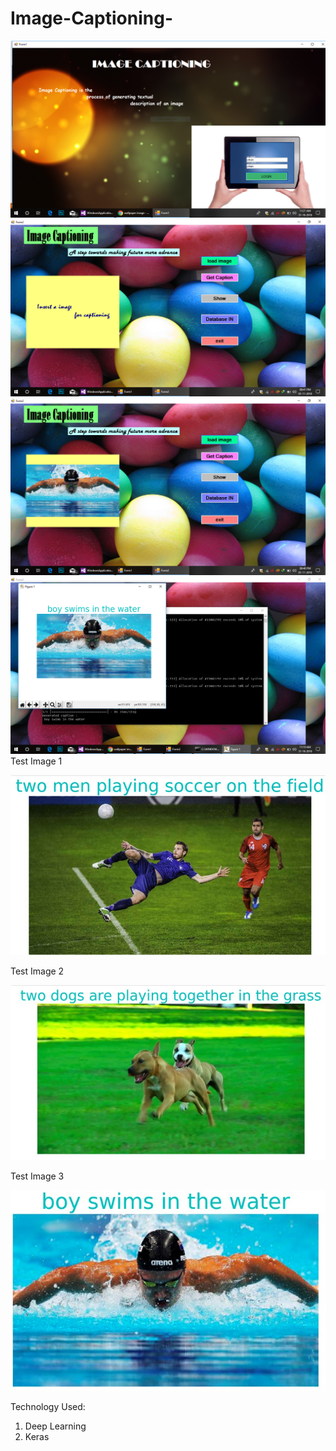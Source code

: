 # Image-Captioning-
![](a.png)
![](b.png)
![](c.png)
![](d.png)
Test Image 1

![](ic_img.jpg)

Test Image 2

![](ic_img2.jpg)

Test Image 3

![](ic_img3.jpg)

Technology Used:
1. Deep Learning
2. Keras
